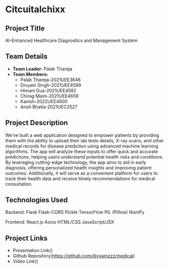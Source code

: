 # Citcuitalchixx

## Project Title
AI-Enhanced Healthcare Diagnostics and Management System

## Team Details
- **Team Leader:** Palak Thareja
- **Team Members:** 
  - Palak Thareja-2021UEE3646  
  - Divyam Singh-2021UEE4599  
  - Himani Dua-2021UEE4592
  - Chirag Maini-2021UEE4659
  - Kanish-2022UEE4600
  - Ansh Bhatla-2021UEC2527

## Project Description
We’ve built a web application designed to empower patients by providing them with the ability to upload their lab tests details, X-ray scans, and other medical records for disease prediction using advanced machine learning algorithms. The app will analyze these inputs to offer quick and accurate predictions, helping users understand potential health risks and conditions.
 By leveraging cutting-edge technology, the app aims to aid in early diagnosis, offering personalized health insights and improving patient outcomes. Additionally, it will serve as a convenient platform for users to track their health data and receive timely recommendations for medical consultation.
## Technologies Used

Backend:
Flask
Flask-CORS
Pickle
TensorFlow
PIL (Pillow)
NumPy

Frontend:
React.js
Axios
HTML/CSS
JavaScript/JSX



## Project Links
- Presentation Link()
- Github Repository(https://github.com/divyamzzz/medical)
- Video Link()
